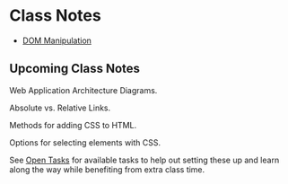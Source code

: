 
# Class Notes

- [DOM Manipulation](/class-notes/dom-manipulation)

## Upcoming Class Notes

Web Application Architecture Diagrams.

Absolute vs. Relative Links.

Methods for adding CSS to HTML.

Options for selecting elements with CSS.

See [Open Tasks](/open-tasks) for available tasks to help out setting these up and learn along the way while benefiting from extra class time.
